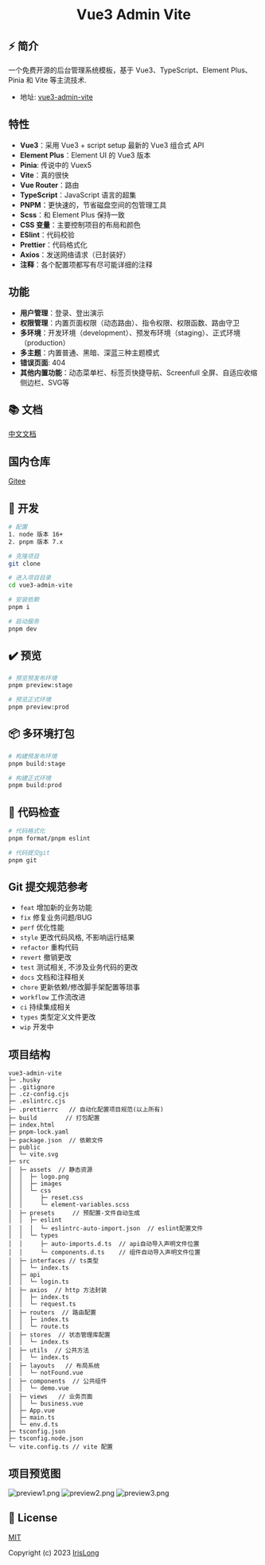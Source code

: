 <div align="center">
  <h1>Vue3 Admin Vite</h1>
</div>

## ⚡ 简介

一个免费开源的后台管理系统模板，基于 Vue3、TypeScript、Element Plus、Pinia 和 Vite 等主流技术.

- 地址: [vue3-admin-vite](https://github.com/5Iris5/vue3-admin-vite)

## 特性

- **Vue3**：采用 Vue3 + script setup 最新的 Vue3 组合式 API
- **Element Plus**：Element UI 的 Vue3 版本
- **Pinia**: 传说中的 Vuex5
- **Vite**：真的很快
- **Vue Router**：路由
- **TypeScript**：JavaScript 语言的超集
- **PNPM**：更快速的，节省磁盘空间的包管理工具
- **Scss**：和 Element Plus 保持一致
- **CSS 变量**：主要控制项目的布局和颜色
- **ESlint**：代码校验
- **Prettier**：代码格式化
- **Axios**：发送网络请求（已封装好）
- **注释**：各个配置项都写有尽可能详细的注释

## 功能

- **用户管理**：登录、登出演示
- **权限管理**：内置页面权限（动态路由）、指令权限、权限函数、路由守卫
- **多环境**：开发环境（development）、预发布环境（staging）、正式环境（production）
- **多主题**：内置普通、黑暗、深蓝三种主题模式
- **错误页面**: 404
- **其他内置功能**：动态菜单栏、标签页快捷导航、Screenfull 全屏、自适应收缩侧边栏、SVG等

## 📚 文档

[中文文档]()

## 国内仓库

[Gitee]()

## 🚀 开发

```bash
# 配置
1. node 版本 16+
2. pnpm 版本 7.x

# 克隆项目
git clone 

# 进入项目目录
cd vue3-admin-vite

# 安装依赖
pnpm i

# 启动服务
pnpm dev
```

## ✔️ 预览

```bash
# 预览预发布环境
pnpm preview:stage

# 预览正式环境
pnpm preview:prod
```

## 📦️ 多环境打包

```bash
# 构建预发布环境
pnpm build:stage

# 构建正式环境
pnpm build:prod
```

## 🔧 代码检查

```bash
# 代码格式化
pnpm format/pnpm eslint

# 代码提交git
pnpm git
```

## Git 提交规范参考

- `feat` 增加新的业务功能
- `fix` 修复业务问题/BUG
- `perf` 优化性能
- `style` 更改代码风格, 不影响运行结果
- `refactor` 重构代码
- `revert` 撤销更改
- `test` 测试相关, 不涉及业务代码的更改
- `docs` 文档和注释相关
- `chore` 更新依赖/修改脚手架配置等琐事
- `workflow` 工作流改进
- `ci` 持续集成相关
- `types` 类型定义文件更改
- `wip` 开发中

## 项目结构

```
vue3-admin-vite
├─ .husky
├─ .gitignore
├─ .cz-config.cjs
├─ .eslintrc.cjs
├─ .prettierrc   // 自动化配置项目规范(以上所有)
├─ build        // 打包配置
├─ index.html
├─ pnpm-lock.yaml
├─ package.json  // 依赖文件
├─ public
│  └─ vite.svg
├─ src
│  ├─ assets  // 静态资源
│  │  ├─ logo.png
│  │  ├─ images
│  │  └─ css
│  │     ├─ reset.css
│  │     └─ element-variables.scss
│  ├─ presets     // 预配置-文件自动生成
│  │  ├─ eslint
│  │  │  └─ eslintrc-auto-import.json  // eslint配置文件
│  │  └─ types
│  │     ├─ auto-imports.d.ts  // api自动导入声明文件位置
│  │     └─ components.d.ts    // 组件自动导入声明文件位置
│  ├─ interfaces // ts类型
│  │  └─ index.ts
│  ├─ api
│  │  └─ login.ts
│  ├─ axios  // http 方法封装
│  │  ├─ index.ts
│  │  └─ request.ts
│  ├─ routers  // 路由配置
│  │  ├─ index.ts
│  │  └─ route.ts
│  ├─ stores  // 状态管理库配置
│  │  └─ index.ts
│  ├─ utils  // 公共方法
│  │  └─ index.ts
│  ├─ layouts   // 布局系统
│  │  └─ notFound.vue
│  ├─ components  // 公共组件
│  │  └─ demo.vue
│  ├─ views   // 业务页面
│  │  └─ business.vue
│  ├─ App.vue
│  ├─ main.ts
│  └─ env.d.ts
├─ tsconfig.json
├─ tsconfig.node.json
└─ vite.config.ts // vite 配置
```

## 项目预览图

![preview1.png]()
![preview2.png]()
![preview3.png]()

## 📄 License

[MIT](./LICENSE)

Copyright (c) 2023 [IrisLong](https://github.com/5Iris5)
